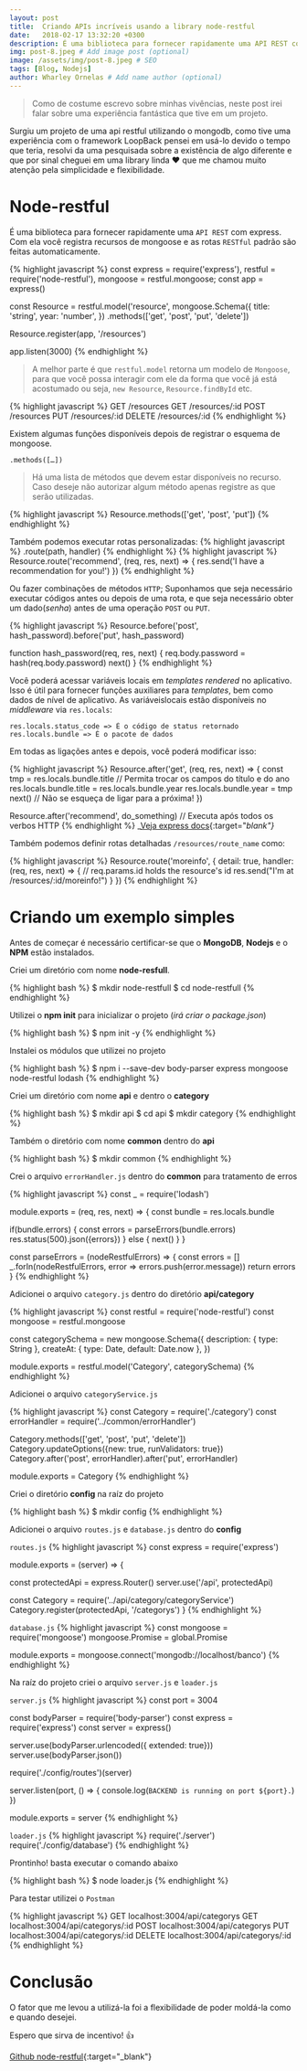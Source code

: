 ```yaml
---
layout: post
title:  Criando APIs incríveis usando a library node-restful
date:   2018-02-17 13:32:20 +0300
description: É uma biblioteca para fornecer rapidamente uma API REST com express. Com ela você registra recursos de mongoose e as rotas RESTful padrão são feitas automaticamente. # Add post description (optional)
img: post-8.jpeg # Add image post (optional)
image: /assets/img/post-8.jpeg # SEO
tags: [Blog, Nodejs]
author: Wharley Ornelas # Add name author (optional)
---
```


> Como de costume escrevo sobre minhas vivências, neste post irei falar sobre uma experiência fantástica que tive em um projeto.

Surgiu um projeto de uma api restful utilizando o mongodb, como tive uma experiência com o framework LoopBack pensei em usá-lo devido o tempo que teria, resolvi da uma pesquisada sobre a existência de algo diferente e que por sinal cheguei em uma library linda :heart: que me chamou muito atenção pela simplicidade e flexibilidade.

# Node-restful

É uma biblioteca para fornecer rapidamente uma `API REST` com express. Com ela você registra recursos de mongoose e as rotas `RESTful` padrão são feitas automaticamente.

{% highlight javascript %}
const express = require('express'),
    restful = require('node-restful'),
    mongoose = restful.mongoose;
const app = express()

const Resource = restful.model('resource', mongoose.Schema({
    title: 'string',
    year: 'number',
  })
  .methods(['get', 'post', 'put', 'delete'])

Resource.register(app, '/resources')

app.listen(3000)
{% endhighlight %}

> A melhor parte é que `restful.model` retorna um modelo de `Mongoose`, para que você possa interagir com ele da forma que você já está acostumado ou seja, `new Resource`, `Resource.findById` etc.

{% highlight javascript %}
GET /resources
GET /resources/:id
POST /resources
PUT /resources/:id
DELETE /resources/:id
{% endhighlight %}

Existem algumas funções disponíveis depois de registrar o esquema de mongoose.

```
.methods([…])
```

> Há uma lista de métodos que devem estar disponíveis no recurso. Caso deseje não autorizar algum método apenas registre as que serão utilizadas.

{% highlight javascript %}
Resource.methods(['get', 'post', 'put'])
{% endhighlight %}

Também podemos executar rotas personalizadas:
{% highlight javascript %}
.route(path, handler)
{% endhighlight %}
{% highlight javascript %}
Resource.route('recommend', (req, res, next) => {
  res.send('I have a recommendation for you!')
})
{% endhighlight %}

Ou fazer combinações de métodos `HTTP`; Suponhamos que seja necessário executar códigos antes ou depois de uma rota, e que seja necessário obter um dado(_senha_) antes de uma operação `POST` ou `PUT`.

{% highlight javascript %}
Resource.before('post', hash_password).before('put', hash_password)

function hash_password(req, res, next) {
  req.body.password = hash(req.body.password)
  next()
}
{% endhighlight %}

Você poderá acessar variáveis ​​locais em _templates rendered_ no aplicativo. Isso é útil para fornecer funções auxiliares para _templates_, bem como dados de nível de aplicativo. As variáveis ​​locais estão disponíveis no _middleware_ via `res.locals`:

```
res.locals.status_code => É o código de status retornado
res.locals.bundle => É o pacote de dados
```

Em todas as ligações antes e depois, você poderá modificar isso:

{% highlight javascript %}
Resource.after('get', (req, res, next) => {
  const tmp = res.locals.bundle.title // Permita trocar os campos do título e do ano
  res.locals.bundle.title = res.locals.bundle.year
  res.locals.bundle.year = tmp
  next() // Não se esqueça de ligar para a próxima!
})

Resource.after('recommend', do_something) // Executa após todos os verbos HTTP
{% endhighlight %}
_[Veja express docs][express]{:target="_blank"}_

Também podemos definir rotas detalhadas `/resources/route_name` como:

{% highlight javascript %}
Resource.route('moreinfo', {
    detail: true,
    handler: (req, res, next) => {
        // req.params.id holds the resource's id
        res.send("I'm at /resources/:id/moreinfo!")
    }
})
{% endhighlight %}

# Criando um exemplo simples

Antes de começar é necessário certificar-se que o **MongoDB**, **Nodejs** e o **NPM** estão instalados.

Criei um diretório com nome **node-resfull**.

{% highlight bash %}
$ mkdir node-restfull
$ cd node-restfull
{% endhighlight %}

Utilizei o **npm init** para inicializar o projeto (_irá criar o package.json_)

{% highlight bash %}
$ npm init -y
{% endhighlight %}

Instalei os módulos que utilizei no projeto

{% highlight bash %}
$ npm i --save-dev body-parser express mongoose node-restful lodash
{% endhighlight %}

Criei um diretório com nome **api** e dentro o **category**

{% highlight bash %}
$ mkdir api
$ cd api
$ mkdir category
{% endhighlight %}

Também o diretório com nome **common** dentro do **api**

{% highlight bash %}
$ mkdir common
{% endhighlight %}

Crei o arquivo `errorHandler.js` dentro do **common** para tratamento de erros

{% highlight javascript %}
const _ = require('lodash')

module.exports = (req, res, next) => {
  const bundle = res.locals.bundle

  if(bundle.errors) {
    const errors = parseErrors(bundle.errors)
    res.status(500).json({errors})
  } else {
      next()
  }
}

const parseErrors = (nodeRestfulErrors) => {
  const errors = []
  _.forIn(nodeRestfulErrors, error => errors.push(error.message))
  return errors
}
{% endhighlight %}

Adicionei o arquivo `category.js` dentro do diretório **api/category**

{% highlight javascript %}
const restful = require('node-restful')
const mongoose = restful.mongoose

const categorySchema = new mongoose.Schema({
	description: { type: String },
	createAt: { type: Date, default: Date.now },
})

module.exports = restful.model('Category', categorySchema)
{% endhighlight %}

Adicionei o arquivo `categoryService.js`

{% highlight javascript %}
const Category = require('./category')
const errorHandler = require('../common/errorHandler')

Category.methods(['get', 'post', 'put', 'delete'])
Category.updateOptions({new: true, runValidators: true})
Category.after('post', errorHandler).after('put', errorHandler)

module.exports = Category
{% endhighlight %}

Criei o diretório **config** na raíz do projeto

{% highlight bash %}
$ mkdir config
{% endhighlight %}

Adicionei o arquivo `routes.js` e `database.js` dentro do **config**

`routes.js`
{% highlight javascript %}
const express = require('express')

module.exports = (server) => {

  const protectedApi = express.Router()
  server.use('/api', protectedApi)

  const Category = require('../api/category/categoryService')
  Category.register(protectedApi, '/categorys')
}
{% endhighlight %}

`database.js`
{% highlight javascript %}
const mongoose = require('mongoose')
mongoose.Promise = global.Promise

module.exports = mongoose.connect('mongodb://localhost/banco')
{% endhighlight %}

Na raíz do projeto criei o arquivo `server.js` e `loader.js`

`server.js`
{% highlight javascript %}
const port = 3004

const bodyParser = require('body-parser')
const express = require('express')
const server = express()

server.use(bodyParser.urlencoded({ extended: true}))
server.use(bodyParser.json())

require('./config/routes')(server)

server.listen(port, () => {
	console.log(`BACKEND is running on port ${port}.`)
})

module.exports = server
{% endhighlight %}

`loader.js`
{% highlight javascript %}
require('./server')
require('./config/database')
{% endhighlight %}

Prontinho! basta executar o comando abaixo

{% highlight bash %}
$ node loader.js
{% endhighlight %}

Para testar utilizei o `Postman`

{% highlight javascript %}
GET localhost:3004/api/categorys
GET localhost:3004/api/categorys/:id
POST localhost:3004/api/categorys
PUT localhost:3004/api/categorys/:id
DELETE localhost:3004/api/categorys/:id
{% endhighlight %}

# Conclusão

O fator que me levou a utilizá-la foi a flexibilidade de poder moldá-la como e quando desejei.

Espero que sirva de incentivo! :+1:

[Github node-restful](https://github.com/baugarten/node-restful){:target="_blank"}


[express]: http://expressjs.com/en/api.html